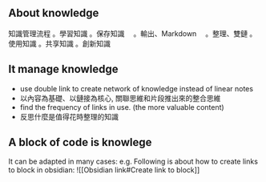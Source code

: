 ## About knowledge

知識管理流程
。學習知識
。保存知識
　。輸出、Markdown
　。整理、雙鏈
。使用知識
。共享知識
。創新知識

## It manage knowledge
- use double link to create network of knowledge instead of linear notes
- 以內容為基礎、以鏈接為核心, 關聯思維和片段推出來的整合思維　
- find the frequency of links in use. (the more valuable content)
- 反思什麼是值得花時整理的知識

## A block of code is knowlege
It can be adapted in many cases:
e.g. Following is about how to create links to block in obsidian:
![[Obsidian link#Create link to block]]

